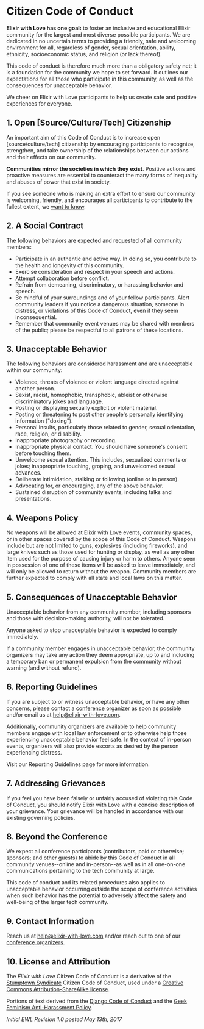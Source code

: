 # Citizen Code of Conduct

**Elixir with Love has one goal:** to foster an inclusive and educational Elixir community for the largest and most diverse possible participants. We are dedicated in no uncertain terms to providing a friendly, safe and welcoming environment for all, regardless of gender, sexual orientation, ability, ethnicity, socioeconomic status, and religion (or lack thereof).

This code of conduct is therefore much more than a obligatory safety net; it is a foundation for the community we hope to set forward. It outlines our expectations for all those who participate in this community, as well as the consequences for unacceptable behavior.

We cheer on Elixir with Love participants to help us create safe and positive experiences for everyone.

## 1. Open [Source/Culture/Tech] Citizenship

An important aim of this Code of Conduct is to increase open [source/culture/tech] citizenship by encouraging participants to recognize, strengthen, and take ownership of the relationships between our actions and their effects on our community.

**Communities mirror the societies in which they exist**. Positive actions and proactive measures are essential to counteract the many forms of inequality and abuses of power that exist in society.

If you see someone who is making an extra effort to ensure our community is welcoming, friendly, and encourages all participants to contribute to the fullest extent, we [want to know](mailto:info@elixir-with-love.com).

## 2. A Social Contract

The following behaviors are expected and requested of all community members:

  * Participate in an authentic and active way. In doing so, you contribute to the health and longevity of this community.
  * Exercise consideration and respect in your speech and actions.
  * Attempt collaboration before conflict.
  * Refrain from demeaning, discriminatory, or harassing behavior and speech.
  * Be mindful of your surroundings and of your fellow participants. Alert community leaders if you notice a dangerous situation, someone in distress, or violations of this Code of Conduct, even if they seem inconsequential.
  * Remember that community event venues may be shared with members of the public; please be respectful to all patrons of these locations.

## 3. Unacceptable Behavior

The following behaviors are considered harassment and are unacceptable within our community:

  * Violence, threats of violence or violent language directed against another person.
  * Sexist, racist, homophobic, transphobic, ableist or otherwise discriminatory jokes and language.
  * Posting or displaying sexually explicit or violent material.
  * Posting or threatening to post other people's personally identifying information ("doxing").
  * Personal insults, particularly those related to gender, sexual orientation, race, religion, or disability.
  * Inappropriate photography or recording.
  * Inappropriate physical contact. You should have someone's consent before touching them.
  * Unwelcome sexual attention. This includes, sexualized comments or jokes; inappropriate touching, groping, and unwelcomed sexual advances.
  * Deliberate intimidation, stalking or following (online or in person).
  * Advocating for, or encouraging, any of the above behavior.
  * Sustained disruption of community events, including talks and presentations.

## 4. Weapons Policy

No weapons will be allowed at Elixir with Love events, community spaces, or in other spaces covered by the scope of this Code of Conduct. Weapons include but are not limited to guns, explosives (including fireworks), and large knives such as those used for hunting or display, as well as any other item used for the purpose of causing injury or harm to others. Anyone seen in possession of one of these items will be asked to leave immediately, and will only be allowed to return without the weapon. Community members are further expected to comply with all state and local laws on this matter.

## 5. Consequences of Unacceptable Behavior

Unacceptable behavior from any community member, including sponsors and those with decision-making authority, will not be tolerated.

Anyone asked to stop unacceptable behavior is expected to comply immediately.

If a community member engages in unacceptable behavior, the community organizers may take any action they deem appropriate, up to and including a temporary ban or permanent expulsion from the community without warning (and without refund).

## 6. Reporting Guidelines

If you are subject to or witness unacceptable behavior, or have any other concerns, please contact a [conference organizer](http://www.elixir-with-love.com/organizers) as soon as possible and/or email us at [help@elixir-with-love.com](mailto:help@elixir-with-love.com).

Additionally, community organizers are available to help community members engage with local law enforcement or to otherwise help those experiencing unacceptable behavior feel safe. In the context of in-person events, organizers will also provide escorts as desired by the person experiencing distress.

Visit our Reporting Guidelines page for more information.

## 7. Addressing Grievances

If you feel you have been falsely or unfairly accused of violating this Code of Conduct, you should notify Elixir with Love with a concise description of your grievance. Your grievance will be handled in accordance with our existing governing policies.

## 8. Beyond the Conference

We expect all conference participants (contributors, paid or otherwise; sponsors; and other guests) to abide by this Code of Conduct in all community venues--online and in-person--as well as in all one-on-one communications pertaining to the tech community at large.

This code of conduct and its related procedures also applies to unacceptable behavior occurring outside the scope of conference activities when such behavior has the potential to adversely affect the safety and well-being of the larger tech community.

## 9. Contact Information

Reach us at [help@elixir-with-love.com](mailto:help@elixir-with-love.com) and/or reach out to one of our [conference organizers](http://www.elixir-with-love.com/organizers).

## 10. License and Attribution

The *Elixir with Love* Citizen Code of Conduct is a derivative of the [Stumptown Syndicate](http://stumptownsyndicate.org) Citizen Code of Conduct, used under a [Creative Commons Attribution-ShareAlike license](http://creativecommons.org/licenses/by-sa/3.0/). 

Portions of text derived from the [Django Code of Conduct](https://www.djangoproject.com/conduct/) and the [Geek Feminism Anti-Harassment Policy](http://geekfeminism.wikia.com/wiki/Conference_anti-harassment/Policy).

_Initial EWL Revision 1.0 posted May 13th, 2017_
